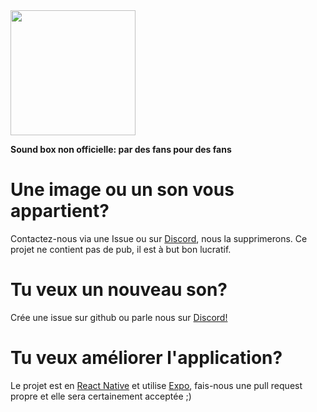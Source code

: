 
<img src="https://raw.githubusercontent.com/enzosabry/rpzSoundbox/master/assets/img/logorpz.png" width=200 >

**Sound box non officielle: par des fans pour des fans**

# Une image ou un son vous appartient?
Contactez-nous via une Issue ou sur [Discord](https://discord.gg/yTQZ46Bh), nous la supprimerons.
Ce projet ne contient pas de pub, il est à but bon lucratif.

# Tu veux un nouveau son?
Crée une issue sur github ou parle nous sur [Discord!](https://discord.gg/yTQZ46Bh)

# Tu veux améliorer l'application?
Le projet est en [React Native](https://github.com/facebook/react-native) et utilise [Expo](https://github.com/expo/expo), fais-nous une pull request propre et elle sera certainement acceptée ;)
